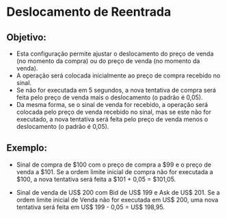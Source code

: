 # **Deslocamento de Reentrada**

## Objetivo:

- Esta configuração permite ajustar o deslocamento do preço de venda (no momento da compra) ou do preço de venda (no momento da venda).
- A operação será colocada inicialmente ao preço de compra recebido no sinal.
- Se não for executada em 5 segundos, a nova tentativa de compra será feita pelo preço de venda mais o deslocamento (o padrão é 0,05).
- Da mesma forma, se o sinal de venda for recebido, a operação será colocada pelo preço de venda recebido no sinal, mas se este não for executado, a nova tentativa será feita pelo preço de venda menos o deslocamento (o padrão é 0,05).

## Exemplo:

- Sinal de compra de $100 com o preço de compra a $99 e o preço de venda a $101. Se a ordem limite inicial de compra não for executada a $100, a nova tentativa será feita a $101 + 0,05 = $101,05.

- Sinal de venda de US$ 200 com Bid de US$ 199 e Ask de US$ 201. Se a ordem limite inicial de Venda não for executada em US$ 200, uma nova tentativa será feita em US$ 199 - 0,05 = US$ 198,95.

